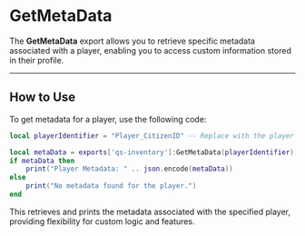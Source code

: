 # GetMetaData

The **GetMetaData** export allows you to retrieve specific metadata associated with a player, enabling you to access custom information stored in their profile.

***

## How to Use

To get metadata for a player, use the following code:

```lua
local playerIdentifier = "Player_CitizenID" -- Replace with the player's identifier

local metaData = exports['qs-inventory']:GetMetaData(playerIdentifier)
if metaData then
    print("Player Metadata: " .. json.encode(metaData))
else
    print("No metadata found for the player.")
end
```

This retrieves and prints the metadata associated with the specified player, providing flexibility for custom logic and features.
